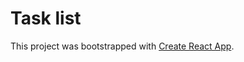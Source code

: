 # Task list

This project was bootstrapped with [Create React App](https://github.com/facebook/create-react-app).